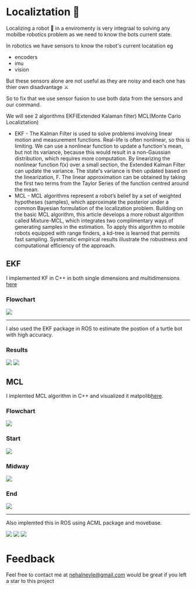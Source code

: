 # Localiztation 🔽
Localizing a robot 🤖 in a enviromenty is very integraal to solving any mobilbe robotics problem as we need to know the bots current state.

In robotics we have sensors to know the robot's current locatation
eg 
- encoders
- imu
- vision

But these sensors alone are not useful as they are noisy and each one has thier own disadvantage :crossed_swords:

So to fix that we use sensor fusion to use both data from the sensors and our command.

We will see 2 algorithms EKF(Extended Kalaman filter) MCL(Monte Carlo Localiztation)

- EKF - The Kalman Filter is used to solve problems involving linear motion and measurement functions. Real-life is often nonlinear, so this is limiting. We can use a nonlinear function to update a function's mean, but not its variance, because this would result in a non-Gaussian distribution, which requires more computation. By linearizing the nonlinear function f(x) over a small section, the Extended Kalman Filter can update the variance. The state's variance is then updated based on the linearization, F. The linear approximation can be obtained by taking the first two terms from the Taylor Series of the function centred around the mean.
- MCL -  MCL algorithms represent a robot’s belief by a set of weighted hypotheses (samples), which approximate the posterior under a common Bayesian formulation of the localization problem. Building on the basic MCL algorithm, this article develops
a more robust algorithm called Mixture-MCL, which integrates two complimentary ways
of generating samples in the estimation. To apply this algorithm to mobile robots equipped
with range finders, a kd-tree is learned that permits fast sampling. Systematic empirical
results illustrate the robustness and computational efficiency of the approach.

## EKF

I implemented KF in C++ in both single dimensions and multidimensions <a href="https://github.com/Blackcipher101/Localiztation/blob/master/Kalamfilter/Kalaman_Filter.cpp">here</a>
### Flowchart
<img src="Images/2.png">

---
I also used the EKF package in ROS to estimate the postion of a turtle bot with high accuracy.
### Results
<img src="Images/1.png">

<img src="Images/3.png">

## MCL

I implemted MCL algorithm in C++ and visualized it matpolib<a href="">here</a>.
### Flowchart
<img src="Images/7.png">


### Start
<img src="Images/4.png">

### Midway
<img src="Images/5.png">

### End
<img src="Images/6.png">

---
Also implemted this in ROS using ACML package and movebase.

<img src="Images/8.png">

<img src="Images/9.png">

<img src="Images/10.png">

# Feedback
Feel free to contact me at nehalnevle@gmail.com would be great if you left a star to this project

